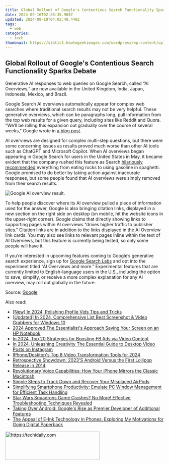 ```yaml
---
title: Global Rollout of Google's Contentious Search Functionality Sparks Debate
date: 2024-09-16T02:20:35.965Z
updated: 2024-09-18T04:02:48.449Z
tags:
  - web
categories:
  - tech
thumbnail: https://static1.howtogeekimages.com/wordpress/wp-content/uploads/2024/08/google-ai-overviews-webpage-on-phone.jpg
---
```


## Global Rollout of Google's Contentious Search Functionality Sparks Debate

Generative AI responses to web queries on Google Search, called “AI Overviews,” are now available in the United Kingdom, India, Japan, Indonesia, Mexico, and Brazil.

 Google Search AI overviews automatically appear for complex web searches where traditional search results may not be very helpful. These generative overviews, which can be paragraphs long, pull information from the top web results for a given query, including sites like Reddit and Quora. “We’ll be rolling this expansion out gradually over the course of several weeks,” Google wrote in [a blog post](http://blog.google/products/search/new-ways-to-connect-to-the-web-with-ai-overviews/).

 AI overviews are designed for complex multi-step questions, but there were some concerning issues as results proved much worse than other AI tools such as ChatGPT and Microsoft Copilot. When AI overviews began appearing in Google Search for users in the United States in May, it became evident that the company rushed this feature as Search [hilariously recommended](https://fox-access.techidaily.com/updated-conquer-gopro-time-lapse-video-creation-like-a-pro/) everything from eating rocks to using gasoline in spaghetti. Google promised to do better by taking action against inaccurate responses, but some people found that AI overviews were simply removed from their search results.

![Google AI overview result.](https://static1.howtogeekimages.com/wordpress/wp-content/uploads/2024/08/ksnip_20240810-205145.png) 

 To help people discover where its AI overview pulled a piece of information used for the answer, Google is also bringing citation links, displayed in a new section on the right side on desktop (on mobile, hit the website icons in the upper-right corner). Google claims that directly showing links to supporting pages within AI overviews “drives higher traffic to publisher sites.” Citation links are in addition to the links displayed in the AI Overview link cards. You may also see links to relevant pages inline within the text of AI Overviews, but this feature is currently being tested, so only some people will have it.

 If you’re interested in upcoming features coming to Google’s generative search experience, sign up for [Google Search Labs](https://labs.google.com/search/install) and opt into the experiment titled “AI Overviews and more.” Experimental features that are currently limited to English-language users in the U.S., including the option to save, simplify, or receive a more complex explanation for any AI overview, may roll out globally in the future.

 Source: [Google](https://blog.google/products/search/new-ways-to-connect-to-the-web-with-ai-overviews/)

<ins class="adsbygoogle"
     style="display:block"
     data-ad-format="autorelaxed"
     data-ad-client="ca-pub-7571918770474297"
     data-ad-slot="1223367746"></ins>

<ins class="adsbygoogle"
     style="display:block"
     data-ad-client="ca-pub-7571918770474297"
     data-ad-slot="8358498916"
     data-ad-format="auto"
     data-full-width-responsive="true"></ins>

<span class="atpl-alsoreadstyle">Also read:</span>
<div><ul>
<li><a href="https://facebook-clips.techidaily.com/new-in-2024-polishing-profile-vids-tips-and-tricks/"><u>[New] In 2024, Polishing Profile Vids Tips and Tricks</u></a></li>
<li><a href="https://screen-sharing-recording.techidaily.com/updated-in-2024-comprehensive-list-best-screenshot-and-video-grabbers-for-windows-10/"><u>[Updated] In 2024, Comprehensive List Best Screenshot & Video Grabbers for Windows 10</u></a></li>
<li><a href="https://screen-capture.techidaily.com/2024-approved-the-essentialists-approach-saving-your-screen-on-an-hp-notebook/"><u>2024 Approved The Essentialist's Approach Saving Your Screen on an HP Notebook</u></a></li>
<li><a href="https://facebook-video-recording.techidaily.com/in-2024-top-20-strategies-for-boosting-fb-ads-via-video-content/"><u>In 2024, Top 20 Strategies for Boosting FB Ads via Video Content</u></a></li>
<li><a href="https://instagram-videos.techidaily.com/in-2024-unleashing-creativity-the-essential-guide-to-desktop-video-posts-on-instagram/"><u>In 2024, Unleashing Creativity The Essential Guide to Desktop Video Posts on Instagram</u></a></li>
<li><a href="https://extra-support.techidaily.com/iphonedesktops-top-8-video-transformation-tools-for-2024/"><u>IPhone/Desktop's Top 8 Video Transformation Tools for 2024</u></a></li>
<li><a href="https://some-skills.techidaily.com/retrospective-showdown-2023s-android-versus-the-first-lollipop-release-in-2014/"><u>Retrospective Showdown: 2023'S Android Versus the First Lollipop Release in 2014</u></a></li>
<li><a href="https://some-skills.techidaily.com/revolutionary-voice-capabilities-how-your-iphone-mirrors-the-classic-macintosh/"><u>Revolutionary Voice Capabilities: How Your iPhone Mirrors the Classic Macintosh</u></a></li>
<li><a href="https://some-skills.techidaily.com/simple-steps-to-track-down-and-recover-your-misplaced-airpods/"><u>Simple Steps to Track Down and Recover Your Misplaced AirPods</u></a></li>
<li><a href="https://some-skills.techidaily.com/simplifying-smartphone-productivity-emulate-pc-window-management-for-efficient-task-handling/"><u>Simplifying Smartphone Productivity: Emulate PC Window Management for Efficient Task Handling</u></a></li>
<li><a href="https://win-answers.techidaily.com/1723001914161-star-wars-squadrons-game-crashes-no-more-effective-troubleshooting-techniques-revealed/"><u>Star Wars Squadrons Game Crashes? No More! Effective Troubleshooting Techniques Revealed</u></a></li>
<li><a href="https://some-skills.techidaily.com/taking-over-android-googles-rise-as-premier-developer-of-additional-features/"><u>Taking Over Android: Google's Rise as Premier Developer of Additional Features</u></a></li>
<li><a href="https://some-skills.techidaily.com/the-appeal-of-e-ink-technology-in-phones-exploring-my-motivations-for-going-digital-paperback/"><u>The Appeal of E-Ink Technology in Phones: Exploring My Motivations for Going Digital Paperback</u></a></li>
</ul></div>

<!-- affiliate ads begin -->
<a href="https://aligracehair.sjv.io/c/5597632/1938745/19272" target="_top" id="1938745">
  <img src="//a.impactradius-go.com/display-ad/19272-1938745" border="0" alt="https://techidaily.com" width="300" height="90"/>
</a>
<img height="0" width="0" src="https://aligracehair.sjv.io/i/5597632/1938745/19272" style="position:absolute;visibility:hidden;" border="0" />
<!-- affiliate ads end -->


